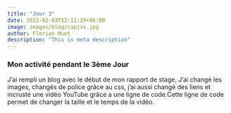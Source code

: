 ```yaml
---
title: "Jour 3"
date: 2022-02-03T12:11:29+06:00
image: images/blog/capjss.jpg
author: Florian Muet
description: "This is meta description"
---
```


### Mon activité pendant le 3ème Jour 

J’ai rempli un blog avec le début de mon rapport de stage, J’ai changé les images, changés de police grâce au css, j’ai aussi changé des liens et incrusté une vidéo YouTube grâce a une ligne de code.Cette ligne de code permet de changer la taille et le temps de la vidéo.


